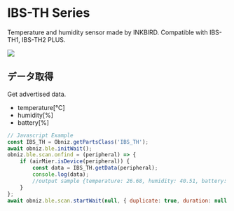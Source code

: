 # IBS-TH Series

Temperature and humidity sensor made by INKBIRD.
Compatible with IBS-TH1, IBS-TH2 PLUS.

![](./image.jpg)

## データ取得
Get advertised data.

- temperature\[℃]
- humidity\[%]
- battery\[%]


```javascript
// Javascript Example
const IBS_TH = Obniz.getPartsClass('IBS_TH');
await obniz.ble.initWait();
obniz.ble.scan.onfind = (peripheral) => {
    if (airMier.isDevice(peripheral)) {
        const data = IBS_TH.getData(peripheral);
        console.log(data);
        //output sample {temperature: 26.68, humidity: 40.51, battery: 77}
    }
};
await obniz.ble.scan.startWait(null, { duplicate: true, duration: null });
```
